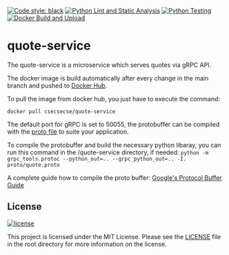[![Code style: black](https://img.shields.io/badge/code%20style-black-000000.svg)](https://github.com/psf/black)
[![Python Lint and Static Analysis](https://github.com/steinkohl/quote-service/actions/workflows/lint.yaml/badge.svg)](https://github.com/steinkohl/quote-service/actions/workflows/lint.yaml)
[![Python Testing](https://github.com/steinkohl/quote-service/actions/workflows/testing.yaml/badge.svg)](https://github.com/steinkohl/quote-service/actions/workflows/testing.yaml)
[![Docker Build and Upload](https://github.com/steinkohl/quote-service/actions/workflows/dockerhub.yml/badge.svg)](https://github.com/steinkohl/quote-service/actions/workflows/dockerhub.yml)


# quote-service

The quote-service is a microservice which serves quotes via gRPC API.

The docker image is build automatically after every change in the main branch and pushed to [Docker Hub](https://hub.docker.com/r/csecsecse/quote-service).

To pull the image from docker hub, you just have to execute the command:

``
docker pull csecsecse/quote-service
``

The default port for gRPC is set to 50055, the protobuffer can be compiled with the [proto file](./proto/quote.proto) to suite your application.

To compile the protobuffer and build the necessary python libaray, you can run this command in the /quote-service directory, if needed:
``
python -m grpc_tools.protoc --python_out=.. --grpc_python_out=.. -I. proto/quote.proto
``

A complete guide how to compile the proto buffer: [Google's Protocol Buffer Guide](https://developers.google.com/protocol-buffers/docs/overview)



## License
[![license](https://img.shields.io/badge/license-MIT-green.svg)](https://github.com/steinkohl/quote-service/blob/main/LICENSE)

This project is licensed under the MIT License. Please see the <a href="./LICENSE">LICENSE</a> file in the root directory for more information on the license.
